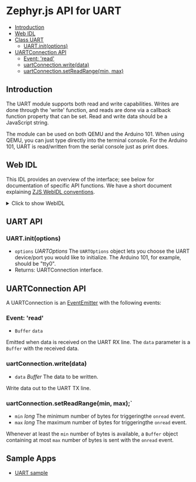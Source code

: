 Zephyr.js API for UART
======================

* [Introduction](#introduction)
* [Web IDL](#web-idl)
* [Class UART](#uart-api)
  * [UART.init(options)](#uartinitoptions)
* [UARTConnection API](#uartconnection-api)
  * [Event: 'read'](#event-read)
  * [uartConnection.write(data)](#uartconnectionwritedata)
  * [uartConnection.setReadRange(min, max)](#uartconnectionsetreadrangemin-max)

Introduction
------------
The UART module supports both read and write capabilities. Writes are
done through the 'write' function, and reads are done via a callback function property that
can be set. Read and write data should be a JavaScript string.

The module can be used on both QEMU and the Arduino 101. When using QEMU, you
can just type directly into the terminal console. For the Arduino 101, UART is
read/written from the serial console just as print does.

Web IDL
-------
This IDL provides an overview of the interface; see below for
documentation of specific API functions.  We have a short document
explaining [ZJS WebIDL conventions](Notes_on_WebIDL.md).

<details>
<summary>Click to show WebIDL</summary>
<pre>// require returns a UART object
// var uart = require('uart');

interface UART {
    UARTConnection init(UARTOptions options);
};

dictionary UARTOptions {
    string port;
    // number baud = 115200;
    // number dataBits = 8;
    // number stopBits = 1;
    // UARTParity parity = "none";
    // boolean flowControl = false;
};

interface UARTConnection: EventEmitter {
    // void close();
    void write(Buffer data);
    void setReadRange(number min, number max);
};

enum UARTParity { "none", "event", "odd" }
</pre>
</details>

UART API
--------
### UART.init(options)
* `options` *UARTOptions* The `UARTOptions` object lets you choose the
  UART device/port you would like to initialize. The Arduino 101, for
  example, should be "tty0".
* Returns: UARTConnection interface.

UARTConnection API
------------------

A UARTConnection is an [EventEmitter](./events.md) with the following events:

### Event: 'read'
* `Buffer` `data`

Emitted when data is received on the UART RX line. The `data` parameter is a
`Buffer` with the received data.

### uartConnection.write(data)
* `data` *Buffer* The data to be written.

Write data out to the UART TX line.

### uartConnection.setReadRange(min, max);`
* `min` *long* The minimum number of bytes for triggeringthe `onread` event.
* `max` *long* The maximum number of bytes for triggeringthe `onread` event.

Whenever at least the `min` number of bytes is available, a `Buffer` object
containing at most `max` number of bytes is sent with the `onread` event.

Sample Apps
-----------
* [UART sample](../samples/UART.js)
